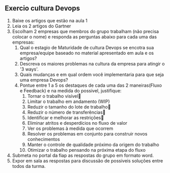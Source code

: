 ## Exercio cultura Devops

1. Baixe os artigos que estão na aula 1
2. Leia os 2 artigos do Gartner
3. Escolham 2 empresas que membros do grupo trabalham (não precisa colocar o nome) e responda as perguntas abaixo para cada uma das empresas:
   1. Qual o estagio de Maturidade de cultura Devops se encotra sua empresa/equipe baseado no material apresentado em aula e os artigos?
   2. Descreva os maiores problemas na cultura da empresa para atingir o '3 ways'.
   3. Quais mudanças e em qual ordem você implementaria para que seja uma empresa Devops?
   4. Pontue entre 1 a 5 os destaques de cada uma das 2 maneiras(Fluxo e Feedback) e na medida do possivel, justifique:
      1. Tornar o trabalho visível
      2. Limitar o trabalho em andamento (WIP) 
      3. Reduzir o tamanho do lote de trabalho 
      4. Reduzir o número de transferências
      5. Identificar e melhorar as restrições
      6. Eliminar atritos e desperdícios no fluxo de valor 
      7. Ver os problemas à medida que ocorrem 
      8. Resolver os problemas em conjunto para construir novos conhecimentos 
      9. Manter o controle de qualidade próximo da origem do trabalho 
      10. Otimizar o trabalho pensando na próxima etapa do fluxo 
4. Submeta no portal da fiap as respostas do grupo em formato word.
5. Expor em sala as respostas para discussão de possiveis soluções entre todos da turma.